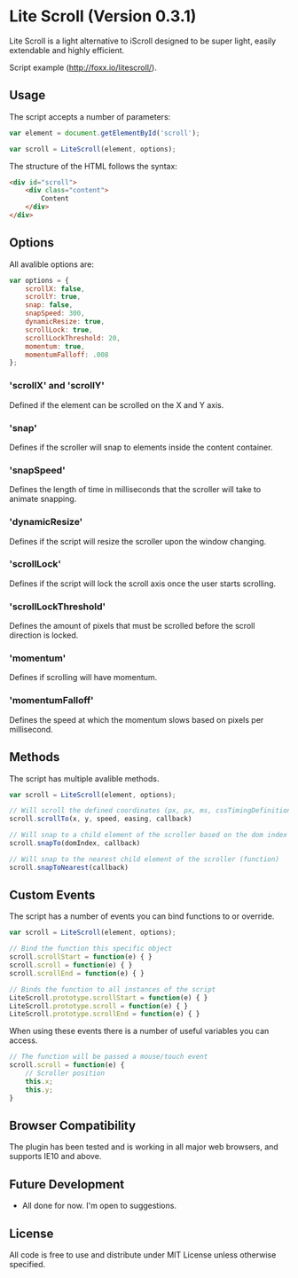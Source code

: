# Lite Scroll (Version 0.3.1)
Lite Scroll is a light alternative to iScroll designed to be super light, easily extendable and highly efficient.

Script example (http://foxx.io/litescroll/).

## Usage
The script accepts a number of parameters:

```javascript
var element = document.getElementById('scroll');

var scroll = LiteScroll(element, options);
```

The structure of the HTML follows the syntax:

```html
<div id="scroll">
    <div class="content">
        Content
    </div>
</div>
```

## Options

All avalible options are:

```javascript
var options = {
    scrollX: false,
    scrollY: true,
    snap: false,
    snapSpeed: 300,
    dynamicResize: true,
    scrollLock: true,
    scrollLockThreshold: 20,
    momentum: true,
    momentumFalloff: .008
};
```

### 'scrollX' and 'scrollY'
Defined if the element can be scrolled on the X and Y axis.

### 'snap'
Defines if the scroller will snap to elements inside the content container.

### 'snapSpeed'
Defines the length of time in milliseconds that the scroller will take to animate snapping.

### 'dynamicResize'
Defines if the script will resize the scroller upon the window changing.

### 'scrollLock'
Defines if the script will lock the scroll axis once the user starts scrolling.

### 'scrollLockThreshold'
Defines the amount of pixels that must be scrolled before the scroll direction is locked.

### 'momentum'
Defines if scrolling will have momentum.

### 'momentumFalloff'
Defines the speed at which the momentum slows based on pixels per millisecond.

## Methods
The script has multiple avalible methods.

```javascript
var scroll = LiteScroll(element, options);

// Will scroll the defined coordinates (px, px, ms, cssTimingDefinition, function)
scroll.scrollTo(x, y, speed, easing, callback)

// Will snap to a child element of the scroller based on the dom index (int, function)
scroll.snapTo(domIndex, callback)

// Will snap to the nearest child element of the scroller (function)
scroll.snapToNearest(callback)
````

## Custom Events
The script has a number of events you can bind functions to or override.

```javascript
var scroll = LiteScroll(element, options);

// Bind the function this specific object
scroll.scrollStart = function(e) { }
scroll.scroll = function(e) { }
scroll.scrollEnd = function(e) { }

// Binds the function to all instances of the script
LiteScroll.prototype.scrollStart = function(e) { }
LiteScroll.prototype.scroll = function(e) { }
LiteScroll.prototype.scrollEnd = function(e) { }
```

When using these events there is a number of useful variables you can access.

```javascript
// The function will be passed a mouse/touch event
scroll.scroll = function(e) {
    // Scroller position
    this.x;
    this.y;
}
```

## Browser Compatibility
The plugin has been tested and is working in all major web browsers, and supports IE10 and above.

## Future Development
- All done for now. I'm open to suggestions.

## License
All code is free to use and distribute under MIT License unless otherwise specified.
